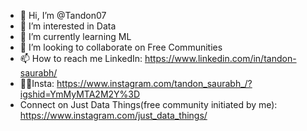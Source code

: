 - 👋 Hi, I’m @Tandon07
- 👀 I’m interested in Data
- 🌱 I’m currently learning ML
- 💞️ I’m looking to collaborate on Free Communities
- 📫 How to reach me LinkedIn: https://www.linkedin.com/in/tandon-saurabh/
- 🧑‍🤝Insta: https://www.instagram.com/tandon_saurabh_/?igshid=YmMyMTA2M2Y%3D
- Connect on Just Data Things(free community initiated by me): https://www.instagram.com/just_data_things/

<!---
Tandon07/Tandon07 is a ✨ special ✨ repository because its `README.md` (this file) appears on your GitHub profile.
You can click the Preview link to take a look at your changes.
--->
